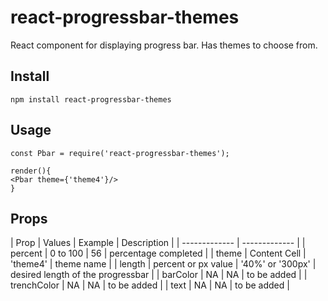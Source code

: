 # react-progressbar-themes

React component for displaying progress bar. Has themes to choose from.


## Install
```
npm install react-progressbar-themes
```

## Usage
```
const Pbar = require('react-progressbar-themes');

render(){
<Pbar theme={'theme4'}/>
}
```

## Props

| Prop  | Values | Example | Description | 
| ------------- | ------------- |
| percent  | 0 to 100  | 56  | percentage completed  |
| theme  | Content Cell  | 'theme4'  | theme name  |
| length  | percent or px value  | '40%' or '300px'  | desired length of the progressbar  |
| barColor  | NA  | NA  | to be added  |
| trenchColor  | NA  | NA  | to be added  |
| text  | NA  | NA  | to be added  |